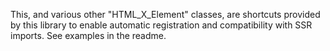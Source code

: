 This, and various other "HTML_X_Element" classes, are shortcuts provided by this library to enable automatic registration and compatibility with SSR imports. See examples in the readme.
